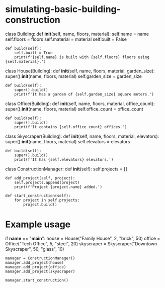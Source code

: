# simulating-basic-building-construction
class Building:
    def __init__(self, name, floors, material):
        self.name = name
        self.floors = floors
        self.material = material
        self.built = False

    def build(self):
        self.built = True
        print(f'{self.name} is built with {self.floors} floors using {self.material}.')

class House(Building):
    def __init__(self, name, floors, material, garden_size):
        super().__init__(name, floors, material)
        self.garden_size = garden_size

    def build(self):
        super().build()
        print(f'It has a garden of {self.garden_size} square meters.')

class Office(Building):
    def __init__(self, name, floors, material, office_count):
        super().__init__(name, floors, material)
        self.office_count = office_count

    def build(self):
        super().build()
        print(f'It contains {self.office_count} offices.')

class Skyscraper(Building):
    def __init__(self, name, floors, material, elevators):
        super().__init__(name, floors, material)
        self.elevators = elevators

    def build(self):
        super().build()
        print(f'It has {self.elevators} elevators.')

class ConstructionManager:
    def __init__(self):
        self.projects = []

    def add_project(self, project):
        self.projects.append(project)
        print(f'Project {project.name} added.')

    def start_construction(self):
        for project in self.projects:
            project.build()

# Example usage
if __name__ == "__main__":
    house = House("Family House", 2, "brick", 50)
    office = Office("Tech Office", 5, "steel", 20)
    skyscraper = Skyscraper("Downtown Skyscraper", 50, "glass", 10)

    manager = ConstructionManager()
    manager.add_project(house)
    manager.add_project(office)
    manager.add_project(skyscraper)

    manager.start_construction()

